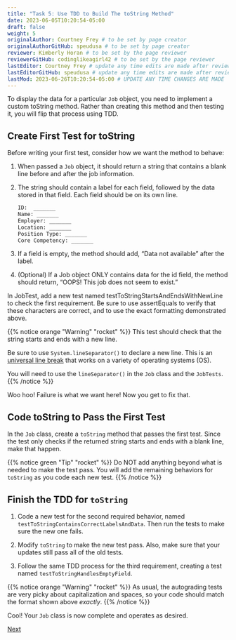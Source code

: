 ```yaml
---
title: "Task 5: Use TDD to Build The toString Method"
date: 2023-06-05T10:20:54-05:00
draft: false
weight: 5
originalAuthor: Courtney Frey # to be set by page creator
originalAuthorGitHub: speudusa # to be set by page creator
reviewer: Kimberly Horan # to be set by the page reviewer
reviewerGitHub: codinglikeagirl42 # to be set by the page reviewer
lastEditor: Courtney Frey # update any time edits are made after review
lastEditorGitHub: speudusa # update any time edits are made after review
lastMod: 2023-06-26T10:20:54-05:00 # UPDATE ANY TIME CHANGES ARE MADE
---
```


To display the data for a particular `Job` object, you need to implement a custom toString method. Rather than creating this method and then testing it, you will flip that process using TDD.

## Create First Test for toString
Before writing your first test, consider how we want the method to behave:

1. When passed a `Job` object, it should return a string that contains a blank line before and after the job information.

1. The string should contain a label for each field, followed by the data stored in that field. Each field should be on its own line.

   ```bash
   ID:  _______
   Name: _______
   Employer: _______
   Location: _______
   Position Type: _______
   Core Competency: _______
   ```
1. If a field is empty, the method should add, “Data not available” after the label.

4. (Optional) If a Job object ONLY contains data for the id field, the method should return, “OOPS! This job does not seem to exist.”

In JobTest, add a new test named testToStringStartsAndEndsWithNewLine to check the first requirement. Be sure to use assertEquals to verify that these characters are correct, and to use the exact formatting demonstrated above.

{{% notice orange "Warning" "rocket" %}} 
 This test should check that the string starts and ends with a new line.  

 Be sure to use `System.lineSeparator()` to declare a new line. This is an [universal line break](https://www.geeksforgeeks.org/system-lineseparator-method-in-java-with-examples/) that works on a variety of operating systems (OS).

 You will need to use the `lineSeparator()` in the `Job` class and the `JobTests`.  
{{% /notice %}}

Woo hoo! Failure is what we want here! Now you get to fix that.

## Code toString to Pass the First Test

In the `Job` class, create a `toString` method that passes the first test. Since the test only checks if the returned string starts and ends with a blank line, make that happen.

{{% notice green "Tip" "rocket" %}} 
 Do NOT add anything beyond what is needed to make the test pass. You will add the remaining behaviors for `toString` as you code each new test.
{{% /notice %}}

## Finish the TDD for `toString`
1. Code a new test for the second required behavior, named `testToStringContainsCorrectLabelsAndData`. Then run the tests to make sure the new one fails.

1. Modify `toString` to make the new test pass. Also, make sure that your updates still pass all of the old tests.

1. Follow the same TDD process for the third requirement, creating a test named `testToStringHandlesEmptyField`.

{{% notice orange "Warning" "rocket" %}} 
 As usual, the autograding tests are very picky about capitalization and spaces, so your code should match the format shown above _exactly_.
{{% /notice %}}

Cool! Your `Job` class is now complete and operates as desired.

[Next]("../../../assignments/techjobs-oo/task6/index.md")